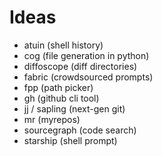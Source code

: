 # Ideas

- atuin (shell history)
- cog (file generation in python)
- diffoscope (diff directories)
- fabric (crowdsourced prompts)
- fpp (path picker)
- gh (github cli tool)
- jj / sapling (next-gen git)
- mr (myrepos)
- sourcegraph (code search)
- starship (shell prompt)
